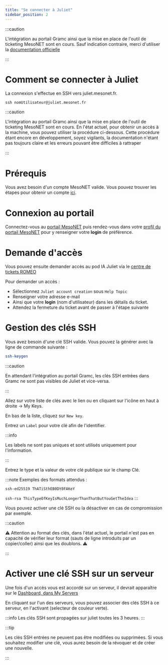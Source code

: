 ```yaml
---
title: "Se connecter à Juliet"
sidebar_position: 2
---
```


:::caution

L'intégration au portail Gramc ainsi que la mise en place de l'outil de ticketing MesoNET sont en cours. Sauf indication contraire, merci d'utiliser la [documentation officielle](https://www.mesonet.fr/documentation/user-documentation/acces/portail)

:::

# Comment se connecter à Juliet

La connexion s'effectue en SSH vers juliet.mesonet.fr.

` ssh nomUtilisateur@juliet.mesonet.fr `


:::caution

L'intégration au portail Gramc ainsi que la mise en place de l'outil de ticketing MesoNET sont en cours. En l'état actuel, pour obtenir un accès à la machine, vous pouvez utiliser la procédure ci-dessous.
 Cette procédure étant encore en développement, soyez vigilants, la documentation n'étant pas toujours claire et les erreurs pouvant être difficiles à rattraper

:::

# Prérequis

Vous avez besoin d'un compte MesoNET valide. Vous pouvez trouver les étapes pour obtenir un compte [ici](https://www.mesonet.fr/documentation/user-documentation/acces/portail).

# Connexion au portail
Connectez-vous au [portail MesoNET](https://www.mesonet.fr/portal/) puis rendez-vous dans votre [profil du portail MesoNET](https://www.mesonet.fr/portal/profile) pour y renseigner votre **login** de préférence.

# Demande d'accès

Vous pouvez ensuite demander accès au pod IA Juliet via le [centre de tickets ROMEO](https://romeo.univ-reims.fr/ticket/open.php)

Pour demander un accès :

- Sélectionnez `Juliet account creation` sous `Help Topic`
- Renseigner votre adresse e-mail
- Ainsi que votre **login** (nom d'utilisateur) dans les détails du ticket.
- Attendez la fermeture du ticket avant de passer à l'étape suivante

# Gestion des clés SSH

Vous avez besoin d'une clé SSH valide. Vous pouvez la générer avec la ligne de commande suivante :

```sh 
ssh-keygen 
```
:::caution

En attendant l'intégration au portail Gramc, les clés SSH entrées dans Gramc ne sont pas visibles de Juliet et vice-versa. 

:::

Allez sur votre liste de clés avec le lien ou en cliquant sur l'icône en haut à droite -> My Keys.

En bas de la liste, cliquez sur `New key`.

Entrez un `Label` pour votre clé afin de l'identifier.

:::info

Les labels ne sont pas uniques et sont utilisés uniquement pour l'information.

:::

Entrez le type et la valeur de votre clé publique sur le champ Clé.

:::note
Exemples des formats attendus :

`ssh-ed25519 ThATiSthEB0DY0FAKeY`

`ssh-rsa ThisTypeOfKeyIsMuchLongerThanThatButYouGetTheIdea`
:::

Vous pouvez activer une clé SSH ou la désactiver en cas de compromission par exemple.

:::caution

⚠ Attention au format des clés, dans l'état actuel, le portail n'est pas en capacité de vérifier leur format (sauts de ligne introduits par un copier/coller) ainsi que les doublons. ⚠



:::
# Activer une clé SSH sur un serveur

Une fois d'un accès vous est accordé sur un serveur, il devrait apparaître sur le [Dashboard, dans My Servers](https://www.mesonet.fr/portal/dashboard)

En cliquant sur l'un des serveurs, vous pouvez associer des clés SSH à ce serveur, en l'activant (selecteur de couleur verte).

:::info
Les clés SSH sont propagées sur juliet toutes les 3 heures.
:::



:::tip

Les clés SSH entrées ne peuvent pas être modifiées ou supprimées. Si vous souhaitez modifier une clé, vous aurez besoin de la révoquer et de créer une nouvelle.

:::




